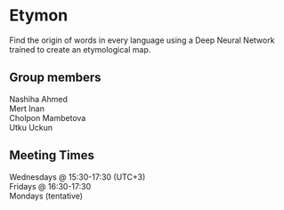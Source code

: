 # Etymon
Find the origin of words in every language using a Deep Neural Network trained to create an etymological map. 

## Group members
Nashiha Ahmed\
Mert Inan\
Cholpon Mambetova\
Utku Uckun

## Meeting Times
Wednesdays @ 15:30-17:30 (UTC+3)\
Fridays @ 16:30-17:30\
Mondays (tentative)
